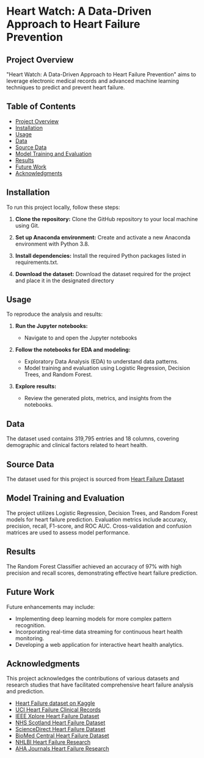 # Heart Watch: A Data-Driven Approach to Heart Failure Prevention

## Project Overview

"Heart Watch: A Data-Driven Approach to Heart Failure Prevention" aims to leverage electronic medical records and advanced machine learning techniques to predict and prevent heart failure.

## Table of Contents

- [Project Overview](#project-overview)
- [Installation](#installation)
- [Usage](#usage)
- [Data](#data)
- [Source Data](#source-data)
- [Model Training and Evaluation](#model-training-and-evaluation)
- [Results](#results)
- [Future Work](#future-work)
- [Acknowledgments](#acknowledgments)

## Installation

To run this project locally, follow these steps:

1. **Clone the repository:** Clone the GitHub repository to your local machine using Git.

2. **Set up Anaconda environment:** Create and activate a new Anaconda environment with Python 3.8.

3. **Install dependencies:** Install the required Python packages listed in requirements.txt.

4. **Download the dataset:** Download the dataset required for the project and place it in the designated directory 


## Usage

To reproduce the analysis and results:

1. **Run the Jupyter notebooks:**
    - Navigate to and open the Jupyter notebooks 

2. **Follow the notebooks for EDA and modeling:**
    - Exploratory Data Analysis (EDA) to understand data patterns.
    - Model training and evaluation using Logistic Regression, Decision Trees, and Random Forest.

3. **Explore results:**
    - Review the generated plots, metrics, and insights from the notebooks.

## Data

The dataset used contains 319,795 entries and 18 columns, covering demographic and clinical factors related to heart health.

## Source Data

The dataset used for this project is sourced from [Heart Failure Dataset](https://www.kaggle.com/datasets/fedesoriano/heart-failure-prediction)

## Model Training and Evaluation

The project utilizes Logistic Regression, Decision Trees, and Random Forest models for heart failure prediction. Evaluation metrics include accuracy, precision, recall, F1-score, and ROC AUC. Cross-validation and confusion matrices are used to assess model performance.

## Results

The Random Forest Classifier achieved an accuracy of 97% with high precision and recall scores, demonstrating effective heart failure prediction.

## Future Work

Future enhancements may include:
- Implementing deep learning models for more complex pattern recognition.
- Incorporating real-time data streaming for continuous heart health monitoring.
- Developing a web application for interactive heart health analytics.

## Acknowledgments

This project acknowledges the contributions of various datasets and research studies that have facilitated comprehensive heart failure analysis and prediction.

- [Heart Failure dataset on Kaggle](https://www.kaggle.com/datasets/fedesoriano/heart-failure-prediction)
- [UCI Heart Failure Clinical Records](https://archive.ics.uci.edu/dataset/519/heart+failure+clinical+records)
- [IEEE Xplore Heart Failure Dataset](https://ieeexplore.ieee.org/document/10064888)
- [NHS Scotland Heart Failure Dataset](https://www.ndc.scot.nhs.uk/docs/Heart%20Failure%20Dataset.pdf)
- [ScienceDirect Heart Failure Dataset](https://www.sciencedirect.com/science/article/pii/S2001037016300460)
- [BioMed Central Heart Failure Dataset](https://bmcmedinformdecismak.biomedcentral.com/articles/10.1186/s12911-020-1023-5)
- [NHLBI Heart Failure Research](https://www.nhlbi.nih.gov/research/heart-failure)
- [AHA Journals Heart Failure Research](https://www.ahajournals.org/doi/full/10.1161/CIRCRESAHA.121.318172)


